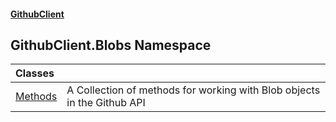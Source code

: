 #### [GithubClient](index 'index')

## GithubClient.Blobs Namespace

| Classes | |
| :--- | :--- |
| [Methods](GithubClient.Blobs.Methods 'GithubClient.Blobs.Methods') | A Collection of methods for working with Blob objects in the Github API |

